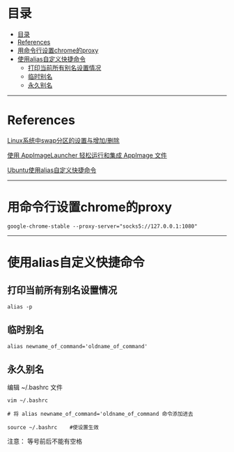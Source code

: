 # 目录

- [目录](#%e7%9b%ae%e5%bd%95)
- [References](#references)
- [用命令行设置chrome的proxy](#%e7%94%a8%e5%91%bd%e4%bb%a4%e8%a1%8c%e8%ae%be%e7%bd%aechrome%e7%9a%84proxy)
- [使用alias自定义快捷命令](#%e4%bd%bf%e7%94%a8alias%e8%87%aa%e5%ae%9a%e4%b9%89%e5%bf%ab%e6%8d%b7%e5%91%bd%e4%bb%a4)
  - [打印当前所有别名设置情况](#%e6%89%93%e5%8d%b0%e5%bd%93%e5%89%8d%e6%89%80%e6%9c%89%e5%88%ab%e5%90%8d%e8%ae%be%e7%bd%ae%e6%83%85%e5%86%b5)
  - [临时别名](#%e4%b8%b4%e6%97%b6%e5%88%ab%e5%90%8d)
  - [永久别名](#%e6%b0%b8%e4%b9%85%e5%88%ab%e5%90%8d)

---

# References

[Linux系统中swap分区的设置与增加/删除](https://www.jb51.net/article/142928.htm)

[使用 AppImageLauncher 轻松运行和集成 AppImage 文件](https://cloud.tencent.com/developer/news/215568)

[Ubuntu使用alias自定义快捷命令](https://blog.csdn.net/weixin_40293491/article/details/81177423)

---

# 用命令行设置chrome的proxy

```shell
google-chrome-stable --proxy-server="socks5://127.0.0.1:1080"
```

---

# 使用alias自定义快捷命令

## 打印当前所有别名设置情况

```shell
alias -p
```

## 临时别名

```shell
alias newname_of_command='oldname_of_command'
```

## 永久别名

编辑 ~/.bashrc 文件

```shell
vim ~/.bashrc

# 将 alias newname_of_command='oldname_of_command 命令添加进去

source ~/.bashrc    #使设置生效
```

注意：
等号前后不能有空格

